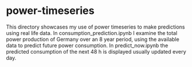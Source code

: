 # power-timeseries

This directory showcases my use of power timeseries to make predictions
using real life data. In consumption_prediction.ipynb I examine the total power
production of Germany over an 8 year period, using the available data to
predict future power consumption.
In predict_now.ipynb the predicted consumption of the next 48 h is displayed usually updated every day. 




